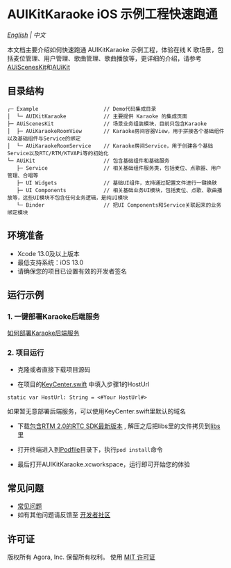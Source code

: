 # AUIKitKaraoke iOS 示例工程快速跑通

*[English](README.md) | 中文*

本文档主要介绍如何快速跑通 AUIKitKaraoke 示例工程，体验在线 K 歌场景，包括麦位管理、用户管理、歌曲管理、歌曲播放等，更详细的介绍，请参考[AUiScenesKit](../../AScenesKit/README_zh.md)和[AUiKit](../../AUiKit/README_zh.md)


## 目录结构
```
┌─ Example                     // Demo代码集成目录
│  └─ AUIKitKaraoke            // 主要提供 Karaoke 的集成页面
├─ AUiScenesKit                // 场景业务组装模块，目前只包含Karaoke
│  ├─ AUiKaraokeRoomView       // Karaoke房间容器View，用于拼接各个基础组件以及基础组件与Service的绑定
│  └─ AUiKaraokeRoomService    // Karaoke房间Service，用于创建各个基础Service以及RTC/RTM/KTVAPi等的初始化
└─ AUiKit                      // 包含基础组件和基础服务
   ├─ Service                  // 相关基础组件服务类，包括麦位、点歌器、用户管理、合唱等
   ├─ UI Widgets               // 基础UI组件，支持通过配置文件进行一键换肤
   ├─ UI Components            // 相关基础业务UI模块，包括麦位、点歌、歌曲播放等，这些UI模块不包含任何业务逻辑，是纯UI模块
   └─ Binder                   // 把UI Components和Service关联起来的业务绑定模块
```

## 环境准备

- Xcode 13.0及以上版本
- 最低支持系统：iOS 13.0
- 请确保您的项目已设置有效的开发者签名

## 运行示例


### 1. 一键部署Karaoke后端服务

[如何部署Karaoke后端服务](../../../backend/README_zh.md)  

### 2. 项目运行
- 克隆或者直接下载项目源码

- 在项目的[KeyCenter.swift](AUIKitKaraoke/KeyCenter.swift) 中填入步骤1的HostUrl
```
static var HostUrl: String = <#Your HostUrl#>
```
如果暂无意部署后端服务，可以使用KeyCenter.swift里默认的域名


- 下载[包含RTM 2.0的RTC SDK最新版本](https://download.agora.io/sdk/release/Agora_Native_SDK_for_iOS_hyf_63842_FULL_20230428_1607_263060.zip) , 解压之后把libs里的文件拷贝到[libs](libs) 里

- 打开终端进入到[Podfile](Podfile)目录下，执行`pod install`命令

- 最后打开AUIKitKaraoke.xcworkspace，运行即可开始您的体验

## 常见问题

- [常见问题](../../doc/KaraokeFAQ_zh.md)
- 如有其他问题请反馈至 [开发者社区](https://www.rtcdeveloper.cn/cn/community/discussion/0)

## 许可证

版权所有 Agora, Inc. 保留所有权利。 使用 [MIT 许可证](https://bitbucket.agoralab.co/projects/ADUC/repos/uikit/browse/Android/LICENSE?at=refs%2Fheads%2Fdev%2Fandroid%2Ftheme)

